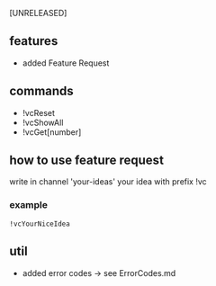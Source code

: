 [UNRELEASED]

## features
 - added Feature Request

## commands
 - !vcReset
 - !vcShowAll
 - !vcGet[number]

## how to use feature request
 write in channel 'your-ideas' your idea with prefix !vc
 ### example 
  `!vcYourNiceIdea`

## util
 - added error codes -> see ErrorCodes.md